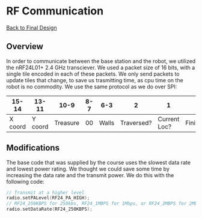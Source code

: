 # RF Communication

[Back to Final Design](https://nas256.github.io/ece3400_team13/Final_Design/finaldesign_home)

## Overview

In order to communicate between the base station and the robot, we utilized the nRF24L01+ 2.4 GHz transciever. We used a packet size of 16 bits, with a single tile encoded in each of these packets. We only send packets to update tiles that change, to save us trasmitting time, as cpu time on the robot is no commodity. We use the same protocol as we do over SPI:

|15-14     |13-11     |10-9        |8-7    | 6-3      | 2         | 1            | 0         |
| -------- | -------- | ---------- | ----  |  ------- | --------- | ------------ | --------- |
| X coord  | Y coord  | Treasure   |  00   | Walls    | Traversed? | Current Loc? | Finished? |


## Modifications

The base code that was supplied by the course uses the slowest data rate and lowest power rating. We thought we could save some time by increasing the data rate and the transmit power. We do this with the following code:

```cpp
// Transmit at a higher level
radio.setPALevel(RF24_PA_HIGH);
// RF24_250KBPS for 250kbs, RF24_1MBPS for 1Mbps, or RF24_2MBPS for 2Mbps
radio.setDataRate(RF24_250KBPS);
```